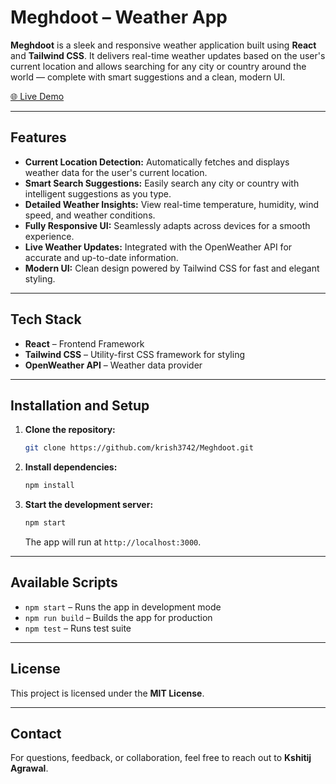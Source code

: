 # Meghdoot – Weather App

**Meghdoot** is a sleek and responsive weather application built using **React** and **Tailwind CSS**. It delivers real-time weather updates based on the user's current location and allows searching for any city or country around the world — complete with smart suggestions and a clean, modern UI.

[🌐 Live Demo](https://meghdoot.onrender.com/)

---

## Features

- **Current Location Detection:** Automatically fetches and displays weather data for the user's current location.
- **Smart Search Suggestions:** Easily search any city or country with intelligent suggestions as you type.
- **Detailed Weather Insights:** View real-time temperature, humidity, wind speed, and weather conditions.
- **Fully Responsive UI:** Seamlessly adapts across devices for a smooth experience.
- **Live Weather Updates:** Integrated with the OpenWeather API for accurate and up-to-date information.
- **Modern UI:** Clean design powered by Tailwind CSS for fast and elegant styling.

---

## Tech Stack

- **React** – Frontend Framework
- **Tailwind CSS** – Utility-first CSS framework for styling
- **OpenWeather API** – Weather data provider

---

## Installation and Setup

1. **Clone the repository:**

   ```bash
   git clone https://github.com/krish3742/Meghdoot.git
   ```

2. **Install dependencies:**

   ```bash
   npm install
   ```

3. **Start the development server:**

   ```bash
   npm start
   ```

   The app will run at `http://localhost:3000`.

---

## Available Scripts

- `npm start` – Runs the app in development mode
- `npm run build` – Builds the app for production
- `npm test` – Runs test suite

---

## License

This project is licensed under the **MIT License**.

---

## Contact

For questions, feedback, or collaboration, feel free to reach out to **Kshitij Agrawal**.
